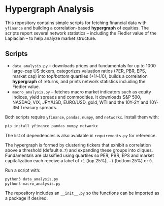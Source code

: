 # Hypergraph Analysis

This repository contains simple scripts for fetching financial data with `yfinance` and building a correlation-based **hypergraph** of equities. The scripts report several network statistics – including the Fiedler value of the Laplacian – to help analyze market structure.

## Scripts

- `data_analysis.py` – downloads prices and fundamentals for up to 1000 large-cap US tickers, categorizes valuation ratios (PER, PBR, EPS, market cap) into top/bottom quartiles (+1/‑1/0), builds a correlation **hypergraph** of returns, and prints network statistics including the Fiedler value.
- `macro_analysis.py` – fetches macro market indicators such as equity indices, yield spreads and commodities.
  It downloads S&P 500, NASDAQ, VIX, JPY/USD, EURO/USD, gold, WTI and the 10Y-2Y and 10Y-3M Treasury spreads.

Both scripts require `yfinance`, `pandas`, `numpy`, and `networkx`.
Install them with:

```bash
pip install yfinance pandas numpy networkx
```

The list of dependencies is also available in `requirements.py` for reference.

The hypergraph is formed by clustering tickers that exhibit a correlation above a threshold (default ``0.7``) and expanding these groups into cliques. Fundamentals are classified using quartiles so PER, PBR, EPS and market capitalization each receive a label of ``+1`` (top 25%), ``-1`` (bottom 25%) or ``0``.

Run a script with:

```bash
python3 data_analysis.py
python3 macro_analysis.py
```

The repository includes an `__init__.py` so the functions can be imported as a
package if desired.
